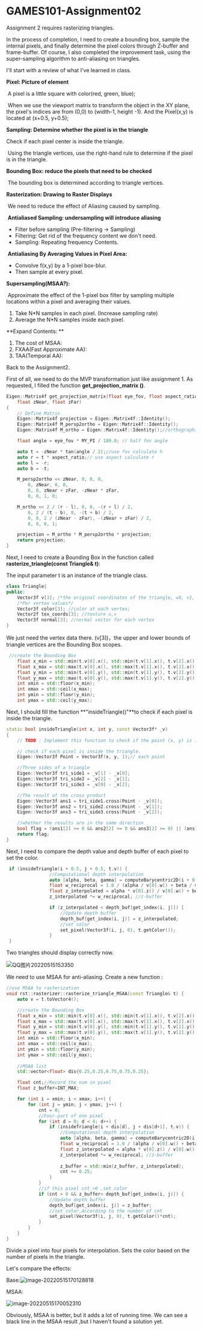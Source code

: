 # GAMES101-Assignment02 

Assignment 2 requires rasterizing triangles. 

In the process of completion, I need to create a bounding box, sample the internal pixels, and finally determine the pixel colors through Z-buffer and frame-buffer. Of course, I also completed the improvement task, using the super-sampling algorithm to anti-aliasing on triangles.

I'll start with a review of what I've learned in class.

**Pixel: Picture of element**

​		A pixel is a little square with color(red, green, blue);

​		When we use the viewport matrix to transform the object in the XY plane, the pixel's indices are from (0,0) to (width-1, height -1). And the Pixel(x,y) is located at (x+0.5, y+0.5); 


**Sampling: Determine whether the pixel is in the triangle**

   Check if each pixel center is inside the triangle.

​	Using the triangle vertices, use the right-hand rule to determine if the pixel is in the triangle.  

**Bounding Box: reduce the pixels that need to be checked**


​		The bounding box is determined according to triangle vertices.



**Rasterization: Drawing to Raster Displays**

​	We need to reduce the effect of Aliasing caused by sampling.

​	**Antialiased Sampling: undersampling will introduce aliasing**

- Filter before sampling (Pre-filtering -> Sampling)
- Filtering: Get rid of the frequency content we don't need.
- Sampling: Repeating frequency Contents.

​	**Antialiasing By Averaging Values in Pixel Area:** 

- Convolve f(x,y) by a 1-pixel box-blur. 
- Then sample at every pixel.



**Supersampling(MSAA?):** 

​		Approximate the effect of the 1-pixel box filter by sampling multiple locations within a pixel and averaging their values.

1. Take N*N samples in each pixel. (Increase sampling rate)
2. Average the N*N samples inside each pixel.



**Expand Contents: **

1. The cost of MSAA: 
2. FXAA(Fast Approximate AA): 
3. TAA(Temporal AA):  



Back to the Assignment2.

First of all, we need to do the MVP transformation just like assignment 1. As requested, I filled the function **get_projection_matrix ()**.

```CPP
Eigen::Matrix4f get_projection_matrix(float eye_fov, float aspect_ratio,
    float zNear, float zFar)
{
    // Define Matrix
    Eigen::Matrix4f projection = Eigen::Matrix4f::Identity();
    Eigen::Matrix4f M_persp2ortho = Eigen::Matrix4f::Identity();
    Eigen::Matrix4f M_ortho = Eigen::Matrix4f::Identity();//orthographic Matrix

    float angle = eye_fov * MY_PI / 180.0; // half fov angle

    auto t = -zNear * tan(angle / 2);//use fov calculate h
    auto r = t * aspect_ratio;// use aspect calculate r
    auto l = -r;
    auto b = -t;

    M_persp2ortho << zNear, 0, 0, 0,
        0, zNear, 0, 0,
        0, 0, zNear + zFar, -zNear * zFar,
        0, 0, 1, 0;

    M_ortho << 2 / (r - l), 0, 0, -(r + l) / 2,
        0, 2 / (t - b), 0, -(t + b) / 2,
        0, 0, 2 / (zNear - zFar), -(zNear + zFar) / 2,
        0, 0, 0, 1;

    projection = M_ortho * M_persp2ortho * projection;
    return projection;
}
```

Next, I need to create a Bounding Box in the function called **rasterize_triangle(const Triangle& t)**:

The input parameter t is an instance of the triangle class.

```CPP
class Triangle{
public:
    Vector3f v[3]; /*the original coordinates of the triangle, v0, v1, v2 in counter clockwise order*/
    /*Per vertex values*/
    Vector3f color[3]; //color at each vertex;
    Vector2f tex_coords[3]; //texture u,v
    Vector3f normal[3]; //normal vector for each vertex
}
```

We just need the vertex data there. (v[3])，the upper and lower bounds of triangle vertices are the Bounding Box scopes.

```CPP
 //create the Bounding Box
    float x_min = std::min(t.v[0].x(), std::min(t.v[1].x(), t.v[2].x()));
    float x_max = std::max(t.v[0].x(), std::max(t.v[1].x(), t.v[2].x()));
    float y_min = std::min(t.v[0].y(), std::min(t.v[1].y(), t.v[2].y()));
    float y_max = std::max(t.v[0].y(), std::max(t.v[1].y(), t.v[2].y()));
    int xmin = std::floor(x_min);
    int xmax = std::ceil(x_max);
    int ymin = std::floor(y_min);
    int ymax = std::ceil(y_max);
```

Next,   I should fill the function **"insideTriangle()"**to check if each pixel is inside the triangle.

```CPP
static bool insideTriangle(int x, int y, const Vector3f* _v)
{
    // TODO : Implement this function to check if the point (x, y) is inside the triangle represented by _v[0], _v[1], _v[2]

    // check if each pixel is inside the triangle.
    Eigen::Vector3f Point = Vector3f(x, y, 1);// each point

    //Three sides of a triangle
    Eigen::Vector3f tri_side1 = _v[1] - _v[0];
    Eigen::Vector3f tri_side2 = _v[2] - _v[1];
    Eigen::Vector3f tri_side3 = _v[0] - _v[2];

    //The result of the cross product
    Eigen::Vector3f ans1 = tri_side1.cross(Point - _v[0]);
    Eigen::Vector3f ans2 = tri_side2.cross(Point - _v[1]);
    Eigen::Vector3f ans3 = tri_side3.cross(Point - _v[2]);

    //whether the results are in the same direction
    bool flag = (ans1[2] >= 0 && ans2[2] >= 0 && ans3[2] >= 0) || (ans1[2] < 0 && ans2[2] < 0 && -ans3[2] < 0);
    return flag;
}
```

Next, I need to compare the depth value and depth buffer of each pixel to set the color.

```CPP
 if (insideTriangle(i + 0.5, j + 0.5, t.v)) {
                //Computational depth interpolation
                auto [alpha, beta, gamma] = computeBarycentric2D(i + 0.5, j + 0.5, t.v); //Compute interpolated centroids
                float w_reciprocal = 1.0 / (alpha / v[0].w() + beta / v[1].w() + gamma / v[2].w());
                float z_interpolated = alpha * v[0].z() / v[0].w() + beta * v[1].z() / v[1].w() + gamma * v[2].z() / v[2].w();
                z_interpolated *= w_reciprocal; //z-buffer

                if (z_interpolated < depth_buf[get_index(i, j)]) { 
                    //Update depth buffer
                    depth_buf[get_index(i, j)] = z_interpolated;
                    //set color
                    set_pixel(Vector3f(i, j, 0), t.getColor());
                }
 }
```

Two triangles should display correctly now.

![QQ图片20220515153350](https://user-images.githubusercontent.com/68177870/168466393-1970cf08-d27c-40af-8535-acdb4c153dd6.png)


We need to use MSAA for anti-aliasing. Create a new function :

```CPP
//use MSAA to rasterization
void rst::rasterizer::rasterize_triangle_MSAA(const Triangle& t) {
    auto v = t.toVector4();

    //create the Bounding Box
    float x_min = std::min(t.v[0].x(), std::min(t.v[1].x(), t.v[2].x()));
    float x_max = std::max(t.v[0].x(), std::max(t.v[1].x(), t.v[2].x()));
    float y_min = std::min(t.v[0].y(), std::min(t.v[1].y(), t.v[2].y()));
    float y_max = std::max(t.v[0].y(), std::max(t.v[1].y(), t.v[2].y()));
    int xmin = std::floor(x_min);
    int xmax = std::ceil(x_max);
    int ymin = std::floor(y_min);
    int ymax = std::ceil(y_max);
    
    //MSAA list
    std::vector<float> dis{0.25,0.25,0.75,0.75,0.25};

    float cnt;//Record the num in pixel
    float z_buffer=INT_MAX;

    for (int i = xmin; i < xmax; i++) {
        for (int j = ymin; j < ymax; j++) {
            cnt = 0;
            //Four-part of one pixel
            for (int d = 0; d < 4; d++) {
                if (insideTriangle(i + dis[d], j + dis[d+1], t.v)) {
                    //Computational depth interpolation
                    auto [alpha, beta, gamma] = computeBarycentric2D(i + dis[d], j + dis[d + 1], t.v); //Compute interpolated centroids
                    float w_reciprocal = 1.0 / (alpha / v[0].w() + beta / v[1].w() + gamma / v[2].w());
                    float z_interpolated = alpha * v[0].z() / v[0].w() + beta * v[1].z() / v[1].w() + gamma * v[2].z() / v[2].w();
                    z_interpolated *= w_reciprocal; //z-buffer
                    
                    z_buffer = std::min(z_buffer, z_interpolated);
                    cnt += 0.25;
                }
            }
            //if this pixel cnt >0 ,set color
            if (cnt > 0 && z_buffer< depth_buf[get_index(i, j)]) {
                //Update depth buffer
                depth_buf[get_index(i, j)] = z_buffer;
                //set color,According to the number of cnt
                set_pixel(Vector3f(i, j, 0), t.getColor()*cnt);
            }
        }
    }
}

```

Divide a pixel into four pixels for interpolation. Sets the color based on the number of pixels in the triangle.

Let's compare the effects: 

Base:![image-20220515170128818](C:\Users\mjdn\AppData\Roaming\Typora\typora-user-images\image-20220515170128818.png)



MSAA:

![image-20220515170052310](C:\Users\mjdn\AppData\Roaming\Typora\typora-user-images\image-20220515170052310.png)


Obviously, MSAA is better, but it adds a lot of running time. We can see a black line in the MSAA result ,but I haven't found a solution yet.

